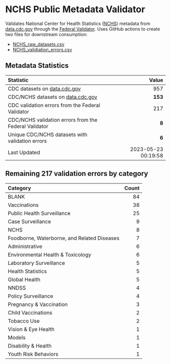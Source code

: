 # NCHS Public Metadata Validator

Validates National Center for Health Statistics ([NCHS](https://www.cdc.gov/nchs/index.htm)) metadata from [data.cdc.gov](https://data.cdc.gov/browse?category=NCHS) through the [Federal Validator](https://dashboard.data.gov/validate). Uses GitHub actions to create two files for downstream consumption:


+ [NCHS_raw_datasets.csv](NCHS_raw_datasets.csv)
+ [NCHS_validiation_errors.csv](NCHS_validiation_errors.csv)


## Metadata Statistics

| Statistic | Value |
| :---      | ---:  |
| CDC datasets on [data.cdc.gov](https://data.cdc.gov/) | 957 |
| CDC/NCHS datasets on [data.cdc.gov](https://data.cdc.gov/browse?category=NCHS)| **153** |
| CDC validation errors from the Federal Validator | 217 |
| CDC/NCHS validation errors from the Federal Validator | **8** |
| Unique CDC/NCHS datasets with validation errors | **6** |
| Last Updated | 2023-05-23 00:19:58 |


## Remaining 217 validation errors by category

| Category | Count |
| :---     | ---:  |
|BLANK|84|
|Vaccinations|38|
|Public Health Surveillance|25|
|Case Surveillance|9|
|NCHS|8|
|Foodborne, Waterborne, and Related Diseases|7|
|Administrative|6|
|Environmental Health & Toxicology|6|
|Laboratory Surveillance|5|
|Health Statistics|5|
|Global Health|5|
|NNDSS|4|
|Policy Surveillance|4|
|Pregnancy & Vaccination|3|
|Child Vaccinations|2|
|Tobacco Use|2|
|Vision & Eye Health|1|
|Models|1|
|Disability & Health|1|
|Youth Risk Behaviors|1|